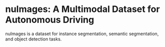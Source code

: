 # nuImages: A Multimodal Dataset for Autonomous Driving

nuImages is a dataset for instance segmentation, semantic segmentation, and object detection tasks.